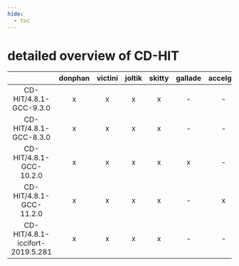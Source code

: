 ```yaml
---
hide:
  - toc
---
```


detailed overview of CD-HIT
===========================

| |donphan|victini|joltik|skitty|gallade|accelgor|swalot|doduo|
| :---: | :---: | :---: | :---: | :---: | :---: | :---: | :---: | :---: |
|CD-HIT/4.8.1-GCC-9.3.0|x|x|x|x|-|-|x|x|
|CD-HIT/4.8.1-GCC-8.3.0|x|x|x|x|-|-|x|x|
|CD-HIT/4.8.1-GCC-10.2.0|x|x|x|x|x|-|x|x|
|CD-HIT/4.8.1-GCC-11.2.0|x|x|x|x|-|x|x|x|
|CD-HIT/4.8.1-iccifort-2019.5.281|x|x|x|x|-|-|-|x|
